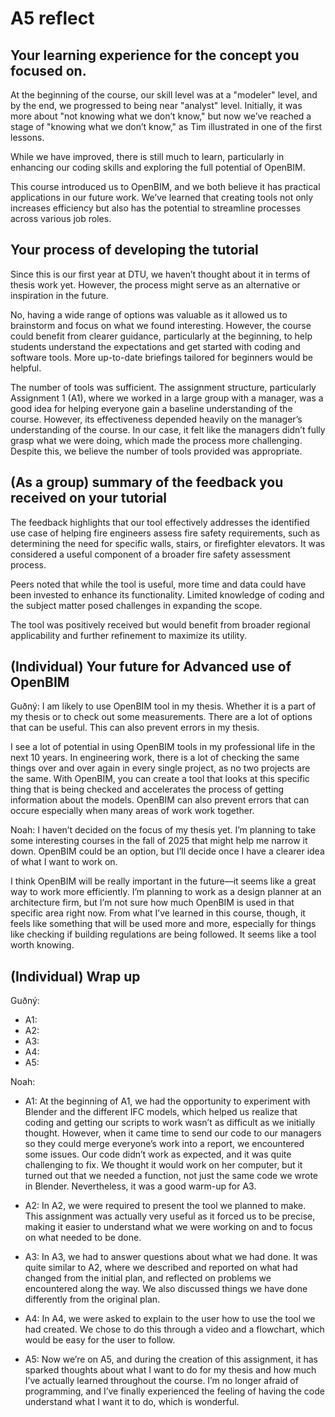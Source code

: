 # A5 reflect

## Your learning experience for the concept you focused on.
At the beginning of the course, our skill level was at a "modeler" level, and by the end, we progressed to being near "analyst" level. Initially, it was more about "not knowing what we don’t know," but now we’ve reached a stage of "knowing what we don’t know," as Tim illustrated in one of the first lessons.

While we have improved, there is still much to learn, particularly in enhancing our coding skills and exploring the full potential of OpenBIM.

This course introduced us to OpenBIM, and we both believe it has practical applications in our future work. We’ve learned that creating tools not only increases efficiency but also has the potential to streamline processes across various job roles.

## Your process of developing the tutorial
Since this is our first year at DTU, we haven’t thought about it in terms of thesis work yet. However, the process might serve as an alternative or inspiration in the future.

No, having a wide range of options was valuable as it allowed us to brainstorm and focus on what we found interesting. However, the course could benefit from clearer guidance, particularly at the beginning, to help students understand the expectations and get started with coding and software tools. More up-to-date briefings tailored for beginners would be helpful.

The number of tools was sufficient. The assignment structure, particularly Assignment 1 (A1), where we worked in a large group with a manager, was a good idea for helping everyone gain a baseline understanding of the course. However, its effectiveness depended heavily on the manager’s understanding of the course. In our case, it felt like the managers didn’t fully grasp what we were doing, which made the process more challenging. Despite this, we believe the number of tools provided was appropriate.

## (As a group) summary of the feedback you received on your tutorial 
The feedback highlights that our tool effectively addresses the identified use case of helping fire engineers assess fire safety requirements, such as determining the need for specific walls, stairs, or firefighter elevators. It was considered a useful component of a broader fire safety assessment process.

Peers noted that while the tool is useful, more time and data could have been invested to enhance its functionality. Limited knowledge of coding and the subject matter posed challenges in expanding the scope.

The tool was positively received but would benefit from broader regional applicability and further refinement to maximize its utility.

## (Individual) Your future for Advanced use of OpenBIM
Guðný: I am likely to use OpenBIM tool in my thesis. Whether it is a part of my thesis or to check out some measurements. There are a lot of options that can be useful. This can also prevent errors in my thesis.

I see a lot of potential in using OpenBIM tools in my professional life in the next 10 years. In engineering work, there is a lot of checking the same things over and over again in every single project, as no two projects are the same. With OpenBIM, you can create a tool that looks at this specific thing that is being checked and accelerates the process of getting information about the models. OpenBIM can also prevent errors that can occure especially when many areas of work work together.

Noah: 
I haven’t decided on the focus of my thesis yet. I’m planning to take some interesting courses in the fall of 2025 that might help me narrow it down. OpenBIM could be an option, but I’ll decide once I have a clearer idea of what I want to work on.

I think OpenBIM will be really important in the future—it seems like a great way to work more efficiently. I’m planning to work as a design planner at an architecture firm, but I’m not sure how much OpenBIM is used in that specific area right now. From what I’ve learned in this course, though, it feels like something that will be used more and more, especially for things like checking if building regulations are being followed. It seems like a tool worth knowing.

## (Individual) Wrap up
Guðný:
-	A1: 
-	A2:
-	A3:
-	A4:
-	A5: 


Noah: 
-	A1: At the beginning of A1, we had the opportunity to experiment with Blender and the different IFC models, which helped us realize that coding and getting our scripts to work wasn’t as difficult as we initially thought. However, when it came time to send our code to our managers so they could merge everyone’s work into a report, we encountered some issues. Our code didn’t work as expected, and it was quite challenging to fix. We thought it would work on her computer, but it turned out that we needed a function, not just the same code we wrote in Blender. Nevertheless, it was a good warm-up for A3.

-	A2: In A2, we were required to present the tool we planned to make. This assignment was actually very useful as it forced us to be precise, making it easier to understand what we were working on and to focus on what needed to be done.
  
-	A3: In A3, we had to answer questions about what we had done. It was quite similar to A2, where we described and reported on what had changed from the initial plan, and reflected on problems we encountered along the way. We also discussed things we have done differently from the original plan.
  
-	A4: In A4, we were asked to explain to the user how to use the tool we had created. We chose to do this through a video and a flowchart, which would be easy for the user to follow.
  
-	A5: Now we’re on A5, and during the creation of this assignment, it has sparked thoughts about what I want to do for my thesis and how much I’ve actually learned throughout the course. I’m no longer afraid of programming, and I’ve finally experienced the feeling of having the code understand what I want it to do, which is wonderful.
